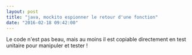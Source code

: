 ```yaml
---
layout: post
title: "java, mockito espionner le retour d'une fonction"
date: "2016-02-18 09:42:00"
---
```

Le code n'est pas beau, mais au moins il est copiable directement en test unitaire pour manipuler et tester !

<script src="//pastebin.com/embed_js/qRtesXZL"></script>
